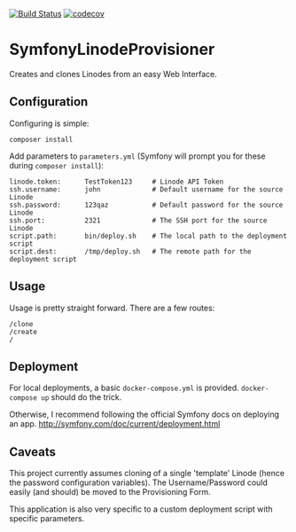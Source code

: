 [![Build Status](https://travis-ci.org/Nomad145/SymfonyLinodeProvisioner.svg?branch=master)](https://travis-ci.org/Nomad145/SymfonyLinodeProvisioner)
[![codecov](https://codecov.io/gh/Nomad145/SymfonyLinodeProvisioner/branch/master/graph/badge.svg)](https://codecov.io/gh/Nomad145/SymfonyLinodeProvisioner)

# SymfonyLinodeProvisioner
Creates and clones Linodes from an easy Web Interface.

## Configuration
Configuring is simple:
```
composer install
```

Add parameters to `parameters.yml` (Symfony will prompt you for these during `composer install`):
```
linode.token:      TestToken123     # Linode API Token
ssh.username:      john             # Default username for the source Linode
ssh.password:      123qaz           # Default password for the source Linode
ssh.port:          2321             # The SSH port for the source Linode
script.path:       bin/deploy.sh    # The local path to the deployment script
script.dest:       /tmp/deploy.sh   # The remote path for the deployment script
```

## Usage
Usage is pretty straight forward.  There are a few routes:
```
/clone
/create
/
```

## Deployment
For local deployments, a basic `docker-compose.yml` is provided.  `docker-compose up`
should do the trick.

Otherwise, I recommend following the official Symfony docs on deploying an app.
http://symfony.com/doc/current/deployment.html

## Caveats
This project currently assumes cloning of a single 'template' Linode (hence the password
configuration variables).  The Username/Password could easily (and should) be moved to
the Provisioning Form.

This application is also very specific to a custom deployment script with specific parameters.
